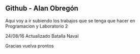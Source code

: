 <html>
  <body>
    <h2>Github - Alan Obregón</h2>
    <p>Aqui voy a ir subiendo los trabajos que se tenga que hacer en Programacion y Laboratorio 2</p>
    <p></p>
    <p></p>
    <p>24/08/16 Actualizado Batalla Naval</p>
    <p>Gracias vuelva prontos</p>
  </body>
</html>

